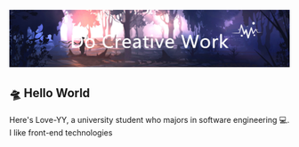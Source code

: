 <!-- insert background image -->
![avatar](https://raw.githubusercontent.com/Love-YY/Love-YY/master/src/background.png)

<!-- insert background image -->
## 🛸 Hello World
Here's Love-YY, a university student who majors in software engineering 💻. I like front-end technologies
